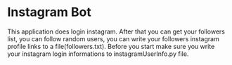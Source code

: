# Instagram Bot

This application does login instagram. After that you can get your followers list, you can follow random users, you can write your followers instagram profile links to a file(followers.txt).
Before you start make sure you write your instagram login informations to instagramUserInfo.py file.
